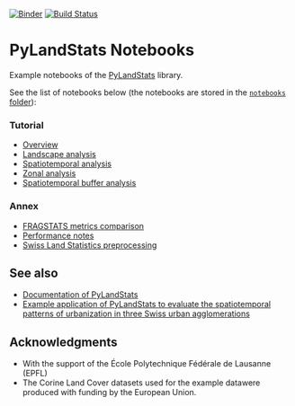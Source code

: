 [![Binder](https://mybinder.org/badge_logo.svg)](https://mybinder.org/v2/gh/martibosch/pylandstats-notebooks/master?filepath=notebooks)
[![Build Status](https://github.com/martibosch/pylandstats-notebooks/workflows/tests/badge.svg?branch=main)](https://github.com/martibosch/pylandstats-notebooks/actions?query=workflow%3Atests)

# PyLandStats Notebooks

Example notebooks of the [PyLandStats](https://github.com/martibosch/pylandstats) library.

See the list of notebooks below (the notebooks are stored in the [`notebooks` folder](https://github.com/martibosch/pylandstats-notebooks/blob/master/notebooks)):

### Tutorial

* [Overview](https://github.com/martibosch/pylandstats-notebooks/blob/master/notebooks/00-overview.ipynb)
* [Landscape analysis](https://github.com/martibosch/pylandstats-notebooks/blob/master/notebooks/01-landscape-analysis.ipynb)
* [Spatiotemporal analysis](https://github.com/martibosch/pylandstats-notebooks/blob/master/notebooks/02-spatiotemporal-analysis.ipynb)
* [Zonal analysis](https://github.com/martibosch/pylandstats-notebooks/blob/master/notebooks/03-zonal-analysis.ipynb)
* [Spatiotemporal buffer analysis](https://github.com/martibosch/pylandstats-notebooks/blob/master/notebooks/04-spatiotemporal-buffer-analysis.ipynb)

### Annex

* [FRAGSTATS metrics comparison](https://github.com/martibosch/pylandstats-notebooks/blob/master/notebooks/A01-fragstats-metrics-comparison.ipynb)
* [Performance notes](https://github.com/martibosch/pylandstats-notebooks/blob/master/notebooks/A02-performance-notes.ipynb)
* [Swiss Land Statistics preprocessing](https://github.com/martibosch/pylandstats-notebooks/blob/master/notebooks/A03-swisslandstats-preprocessing.ipynb)

## See also

* [Documentation of PyLandStats](https://pylandstats.readthedocs.io/en/latest/?badge=latest)
* [Example application of PyLandStats to evaluate the spatiotemporal patterns of urbanization in three Swiss urban agglomerations](https://github.com/martibosch/swiss-urbanization)

## Acknowledgments

* With the support of the École Polytechnique Fédérale de Lausanne (EPFL)
* The Corine Land Cover datasets used for the example datawere produced with funding by the European Union.
